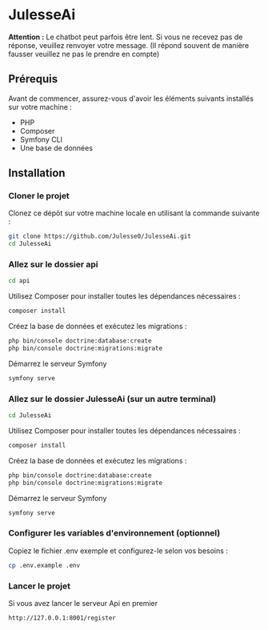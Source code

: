 # JulesseAi

**Attention :** Le chatbot peut parfois être lent. Si vous ne recevez pas de réponse, veuillez renvoyer votre message. (Il répond souvent de manière fausser veuillez ne pas le prendre en compte)

## Prérequis

Avant de commencer, assurez-vous d'avoir les éléments suivants installés sur votre machine :

- PHP 
- Composer
- Symfony CLI
- Une base de données 

## Installation

### Cloner le projet

Clonez ce dépôt sur votre machine locale en utilisant la commande suivante :

```bash
git clone https://github.com/Julesse0/JulesseAi.git
cd JulesseAi
```
### Allez sur le dossier api

```bash
cd api
```
Utilisez Composer pour installer toutes les dépendances nécessaires :

```bash
composer install
```
Créez la base de données et exécutez les migrations :

```bash
php bin/console doctrine:database:create
php bin/console doctrine:migrations:migrate
```

Démarrez le serveur Symfony 
```bash
symfony serve
```

### Allez sur le dossier JulesseAi (sur un autre terminal)

```bash
cd JulesseAi
```
Utilisez Composer pour installer toutes les dépendances nécessaires :

```bash
composer install
```

Créez la base de données et exécutez les migrations :

```bash
php bin/console doctrine:database:create
php bin/console doctrine:migrations:migrate
```

Démarrez le serveur Symfony 

```bash
symfony serve
```
### Configurer les variables d'environnement (optionnel)
Copiez le fichier .env exemple et configurez-le selon vos besoins :

```bash
cp .env.example .env
```

### Lancer le projet

Si vous avez lancer le serveur Api en premier
```bash
http://127.0.0.1:8001/register
```

